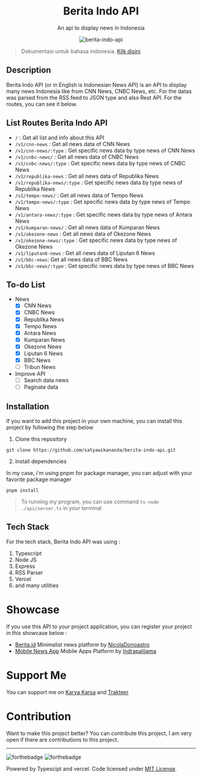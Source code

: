 <div align="center">
<h1>Berita Indo API</h1>

<p>An api to display news in Indonesia</p>

![berita-indo-api](https://socialify.git.ci/satyawikananda/berita-indo-api/image?description=1&forks=1&issues=1&logo=https%3A%2F%2Fi.pinimg.com%2Foriginals%2F26%2F91%2Ff2%2F2691f2fa1a0f078f5f274edf7fea6763.png&owner=1&pulls=1&stargazers=1&theme=Light)

</div>

> Dokumentasi untuk bahasa indonesia. [Klik disini](./README-ID.md)

## Description

Berita Indo API (or in English is Indonesian News API) is an API to display many news Indonesia like from CNN News, CNBC News, etc. For the datas was parsed from the RSS feed to JSON type and also Rest API. For the routes, you can see it below.

## List Routes Berita Indo API

- `/` : Get all list and info about this API
- `/v1/cnn-news` : Get all news data of CNN News
- `/v1/cnn-news/:type` : Get specific news data by type news of CNN News
- `/v1/cnbc-news/` : Get all news data of CNBC News
- `/v1/cnbc-news/:type` : Get specific news data by type news of CNBC News
- `/v1/republika-news` : Get all news data of Republika News
- `/v1/republika-news/:type` : Get specific news data by type news of Republika News
- `/v1/tempo-news/` : Get all news data of Tempo News
- `/v1/tempo-news/:type` : Get specific news data by type news of Tempo News
- `/v1/antara-news/:type` : Get specific news data by type news of Antara News
- `/v1/kumparan-news/` : Get all news data of Kumparan News
- `/v1/okezone-news` : Get all news data of Okezone News
- `/v1/okezone-news/:type` : Get specific news data by type news of Okezone News
- `/v1/liputan6-news` : Get all news data of Liputan 6 News
- `/v1/bbc-news`: Get all news data of BBC News
- `/v1/bbc-news/:type` : Get specific news data by type news of BBC News

## To-do List

- News
  - [x] CNN News
  - [x] CNBC News
  - [x] Republika News
  - [x] Tempo News
  - [x] Antara News
  - [x] Kumparan News
  - [x] Okezone News
  - [x] Liputan 6 News
  - [x] BBC News
  - [ ] Tribun News
- Improve API
  - [ ] Search data news
  - [ ] Paginate data

## Installation

If you want to add this project in your own machine, you can install this project by following the step below

1. Clone this repository

```
git clone https://github.com/satyawikananda/berita-indo-api.git
```

2. Install dependencies

In my case, i'm using pnpm for package manager, you can adjust with your favorite package manager

```
pnpm install
```

> To running my program, you can use command `ts-node ./api/server.ts` in your terminal

## Tech Stack

For the tech stack, Berita Indo API was using :

1. Typescript
2. Node JS
3. Express
4. RSS Parser
5. Vercel
6. and many utilities

# Showcase

If you use this API to your project application, you can register your project in this showcase below :

- [Berita.id](https://github.com/NicolaDonoastro/berita.id) Minimalist news platform by [NicolaDonoastro](https://github.com/NicolaDonoastro)
- [Mobile News App](https://github.com/indrapalijama/mobile-news-platform) Mobile Apps Platform by [Indrapalijama](https://github.com/indrapalijama)

# Support Me

You can support me on [Karya Karsa](https://karyakarsa.com/satyawikananda) and [Trakteer](https://trakteer.id/satya-wikananda/)

# Contribution

Want to make this project better? You can contribute this project, I am very open if there are contributions to this project.

---

![forthebadge](https://forthebadge.com/images/badges/built-with-love.svg)
![forthebadge](https://forthebadge.com/images/badges/made-with-typescript.svg)

Powered by Typescipt and vercel. Code licensed under [MIT License](https://raw.githubusercontent.com/satyawikananda/berita-indo-api/main/LICENSE?token=AH44ZFF4GHAMNS4WIL4FCC3ADZ4F6).
